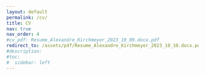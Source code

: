 ```yaml
---
layout: default
permalink: /cv/
title: CV
nav: true
nav_order: 4
#cv_pdf: Resume_Alexandre_Kirchmeyer_2023_10_09.docx.pdf
redirect_to: /assets/pdf/Resume_Alexandre_Kirchmeyer_2023_10_10.docx.pdf
#description: 
#toc:
#  sidebar: left
---
```

